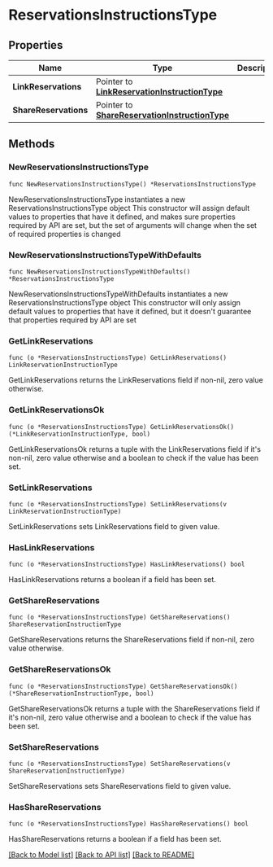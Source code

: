 # ReservationsInstructionsType

## Properties

Name | Type | Description | Notes
------------ | ------------- | ------------- | -------------
**LinkReservations** | Pointer to [**LinkReservationInstructionType**](LinkReservationInstructionType.md) |  | [optional] 
**ShareReservations** | Pointer to [**ShareReservationInstructionType**](ShareReservationInstructionType.md) |  | [optional] 

## Methods

### NewReservationsInstructionsType

`func NewReservationsInstructionsType() *ReservationsInstructionsType`

NewReservationsInstructionsType instantiates a new ReservationsInstructionsType object
This constructor will assign default values to properties that have it defined,
and makes sure properties required by API are set, but the set of arguments
will change when the set of required properties is changed

### NewReservationsInstructionsTypeWithDefaults

`func NewReservationsInstructionsTypeWithDefaults() *ReservationsInstructionsType`

NewReservationsInstructionsTypeWithDefaults instantiates a new ReservationsInstructionsType object
This constructor will only assign default values to properties that have it defined,
but it doesn't guarantee that properties required by API are set

### GetLinkReservations

`func (o *ReservationsInstructionsType) GetLinkReservations() LinkReservationInstructionType`

GetLinkReservations returns the LinkReservations field if non-nil, zero value otherwise.

### GetLinkReservationsOk

`func (o *ReservationsInstructionsType) GetLinkReservationsOk() (*LinkReservationInstructionType, bool)`

GetLinkReservationsOk returns a tuple with the LinkReservations field if it's non-nil, zero value otherwise
and a boolean to check if the value has been set.

### SetLinkReservations

`func (o *ReservationsInstructionsType) SetLinkReservations(v LinkReservationInstructionType)`

SetLinkReservations sets LinkReservations field to given value.

### HasLinkReservations

`func (o *ReservationsInstructionsType) HasLinkReservations() bool`

HasLinkReservations returns a boolean if a field has been set.

### GetShareReservations

`func (o *ReservationsInstructionsType) GetShareReservations() ShareReservationInstructionType`

GetShareReservations returns the ShareReservations field if non-nil, zero value otherwise.

### GetShareReservationsOk

`func (o *ReservationsInstructionsType) GetShareReservationsOk() (*ShareReservationInstructionType, bool)`

GetShareReservationsOk returns a tuple with the ShareReservations field if it's non-nil, zero value otherwise
and a boolean to check if the value has been set.

### SetShareReservations

`func (o *ReservationsInstructionsType) SetShareReservations(v ShareReservationInstructionType)`

SetShareReservations sets ShareReservations field to given value.

### HasShareReservations

`func (o *ReservationsInstructionsType) HasShareReservations() bool`

HasShareReservations returns a boolean if a field has been set.


[[Back to Model list]](../README.md#documentation-for-models) [[Back to API list]](../README.md#documentation-for-api-endpoints) [[Back to README]](../README.md)


